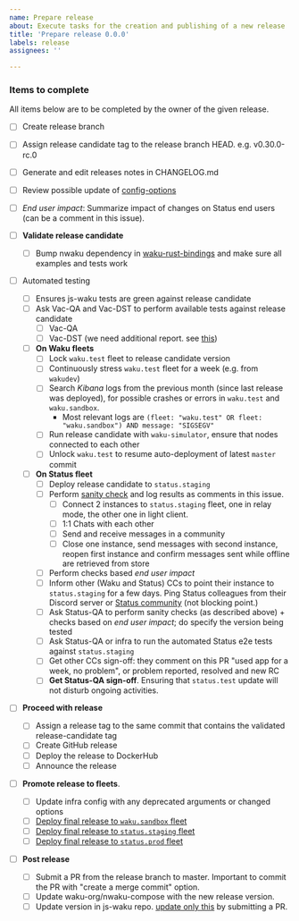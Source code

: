 ```yaml
---
name: Prepare release
about: Execute tasks for the creation and publishing of a new release
title: 'Prepare release 0.0.0'
labels: release
assignees: ''

---
```


<!--
Add appropriate release number to title!

For detailed info on the release process refer to https://github.com/waku-org/nwaku/blob/master/docs/contributors/release-process.md
 -->

### Items to complete

All items below are to be completed by the owner of the given release.

- [ ] Create release branch
- [ ] Assign release candidate tag to the release branch HEAD. e.g. v0.30.0-rc.0
- [ ] Generate and edit releases notes in CHANGELOG.md
- [ ] Review possible update of [config-options](https://github.com/waku-org/docs.waku.org/blob/develop/docs/guides/nwaku/config-options.md)
- [ ] _End user impact_: Summarize impact of changes on Status end users (can be a comment in this issue).
- [ ] **Validate release candidate**
  - [ ] Bump nwaku dependency in [waku-rust-bindings](https://github.com/waku-org/waku-rust-bindings) and make sure all examples and tests work

- [ ] Automated testing
  - [ ] Ensures js-waku tests are green against release candidate
  - [ ] Ask Vac-QA and Vac-DST to perform available tests against release candidate
    - [ ] Vac-QA
    - [ ] Vac-DST (we need additional report. see [this](https://www.notion.so/DST-Reports-1228f96fb65c80729cd1d98a7496fe6f))

  - [ ] **On Waku fleets**
    - [ ] Lock `waku.test` fleet to release candidate version
    - [ ] Continuously stress `waku.test` fleet for a week (e.g. from `wakudev`)
    - [ ] Search _Kibana_ logs from the previous month (since last release was deployed), for possible crashes or errors in `waku.test` and `waku.sandbox`.
      - Most relevant logs are `(fleet: "waku.test" OR fleet: "waku.sandbox") AND message: "SIGSEGV"`
    - [ ] Run release candidate with `waku-simulator`, ensure that nodes connected to each other
    - [ ] Unlock `waku.test` to resume auto-deployment of latest `master` commit

  - [ ] **On Status fleet**
    - [ ] Deploy release candidate to `status.staging`
    - [ ] Perform [sanity check](https://www.notion.so/How-to-test-Nwaku-on-Status-12c6e4b9bf06420ca868bd199129b425) and log results as comments in this issue.
      - [ ] Connect 2 instances to `status.staging` fleet, one in relay mode, the other one in light client.
      - [ ] 1:1 Chats with each other
      - [ ] Send and receive messages in a community
      - [ ] Close one instance, send messages with second instance, reopen first instance and confirm messages sent while offline are retrieved from store
    - [ ] Perform checks based _end user impact_
    - [ ] Inform other (Waku and Status) CCs to point their instance to `status.staging` for a few days. Ping Status colleagues from their Discord server or [Status community](https://status.app/c/G3kAAMSQtb05kog3aGbr3kiaxN4tF5xy4BAGEkkLwILk2z3GcoYlm5hSJXGn7J3laft-tnTwDWmYJ18dP_3bgX96dqr_8E3qKAvxDf3NrrCMUBp4R9EYkQez9XSM4486mXoC3mIln2zc-TNdvjdfL9eHVZ-mGgs=#zQ3shZeEJqTC1xhGUjxuS4rtHSrhJ8vUYp64v6qWkLpvdy9L9) (not blocking point.)
    - [ ] Ask Status-QA to perform sanity checks (as described above) + checks based on _end user impact_; do specify the version being tested
    - [ ] Ask Status-QA or infra to run the automated Status e2e tests against `status.staging`
    - [ ] Get other CCs sign-off: they comment on this PR "used app for a week, no problem", or problem reported, resolved and new RC
    - [ ] **Get Status-QA sign-off**. Ensuring that `status.test` update will not disturb ongoing activities.

- [ ] **Proceed with release**

  - [ ] Assign a release tag to the same commit that contains the validated release-candidate tag
  - [ ] Create GitHub release
  - [ ] Deploy the release to DockerHub
  - [ ] Announce the release

- [ ] **Promote release to fleets**.
  - [ ] Update infra config with any deprecated arguments or changed options
  - [ ] [Deploy final release to `waku.sandbox` fleet](https://ci.infra.status.im/job/nim-waku/job/deploy-waku-sandbox)
  - [ ] [Deploy final release to `status.staging` fleet](https://ci.infra.status.im/job/nim-waku/job/deploy-shards-staging/)
  - [ ] [Deploy final release to `status.prod` fleet](https://ci.infra.status.im/job/nim-waku/job/deploy-shards-test/)

- [ ] **Post release**
  - [ ] Submit a PR from the release branch to master. Important to commit the PR with "create a merge commit" option.
  - [ ] Update waku-org/nwaku-compose with the new release version.
  - [ ] Update version in js-waku repo. [update only this](https://github.com/waku-org/js-waku/blob/7c0ce7b2eca31cab837da0251e1e4255151be2f7/.github/workflows/ci.yml#L135) by submitting a PR.
